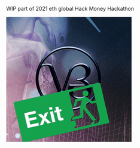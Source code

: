 WIP part of 2021 eth global Hack Money Hackathon


![uni_exit](./uni_v3_exit_react/src/img/title.png)